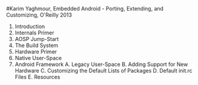#Karim Yaghmour, Embedded Android - Porting, Extending, and Customizing, O'Reilly 2013
1. Introduction
2. Internals Primer
3. AOSP Jump-Start
4. The Build System
5. Hardware Primer
6. Native User-Space
7. Android Framework
A. Legacy User-Space
B. Adding Support for New Hardware
C. Customizing the Default Lists of Packages
D. Default init.rc Files
E. Resources
